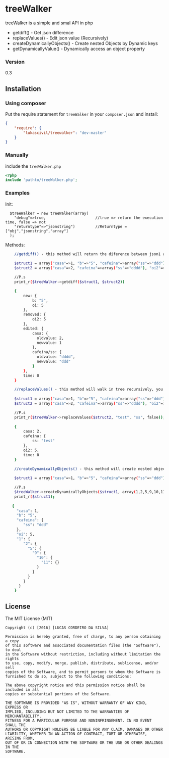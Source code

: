 # treeWalker

treeWalker is a simple and smal API in php

  - getdiff() - Get json difference
  - replaceValues() - Edit json value (Recursively)
  - createDynamicallyObjects() - Create nested Objects by Dynamic keys
  - getDynamicallyValue() - Dynamically access an object property

### Version
0.3

## Installation

### Using composer

Put the require statement for `treeWalker` in your `composer.json` and install:

```json
{
    "require": {
        "lukascivil/treewalker": "dev-master"
    }
}
```

### Manually

include the `treeWalker.php`

```php
<?php
include 'pathto/treeWalker.php';
```

### Examples

Init:

      $treeWalker = new treeWalker(array(
        "debug"=>true,                      //true => return the execution time, false => not
        "returntype"=>"jsonstring")         //Returntype = ["obj","jsonstring","array"]
      );

Methods:
```sh
    //getdiff() - this method will return the diference between json1 and json2
    
    $struct1 = array("casa"=>1, "b"=>"5", "cafeina"=>array("ss"=>"ddd"), "oi"=>5);
    $struct2 = array("casa"=>2, "cafeina"=>array("ss"=>"dddd"), "oi2"=>5);

    //P.s
    print_r($treeWalker->getdiff($struct1, $struct2))

    {
        new: {
            b: "5",
            oi: 5
        },
        removed: {
            oi2: 5
        },
        edited: {
            casa: {
              oldvalue: 2,
              newvalue: 1
            },
            cafeina/ss: {
              oldvalue: "dddd",
              newvalue: "ddd"
            }
        },
        time: 0
    }

```

```sh
    //replaceValues() - this method will walk in tree recursively, you can change the values passing the field name
    
    $struct1 = array("casa"=>1, "b"=>"5", "cafeina"=>array("ss"=>"ddd"), "oi"=>5);
    $struct2 = array("casa"=>2, "cafeina"=>array("ss"=>"dddd"), "oi2"=>5);

    //P.s
    print_r($treeWalker->replaceValues($struct2, "test", "ss", false));
    
    {
        casa: 2,
        cafeina: {
            ss: "test"
        },
        oi2: 5,
        time: 0
    }
```

```sh
    //createDynamicallyObjects() - this method will create nested objects with with dynamic keys
    
    $struct1 = array("casa"=>1, "b"=>"5", "cafeina"=>array("ss"=>"ddd"), "oi"=>5, "1" => "255");

    //P.s
    $treeWalker->createDynamicallyObjects($struct1, array(1,2,5,9,10,11));
    print_r($struct1);
    
   {
     "casa": 1,
     "b": "5",
     "cafeina": {
        "ss": "ddd"
     },
     "oi": 5,
     "1": {
        "2": {
          "5": {
            "9": {
              "10": {
                "11": {}
              }
            }
          }
        }
      }
    }
```

License
----
The MIT License (MIT)

    Copyright (c) [2016] [LUCAS CORDEIRO DA SILVA]

    Permission is hereby granted, free of charge, to any person obtaining a copy
    of this software and associated documentation files (the "Software"), to deal
    in the Software without restriction, including without limitation the rights
    to use, copy, modify, merge, publish, distribute, sublicense, and/or sell
    copies of the Software, and to permit persons to whom the Software is
    furnished to do so, subject to the following conditions:

    The above copyright notice and this permission notice shall be included in all
    copies or substantial portions of the Software.

    THE SOFTWARE IS PROVIDED "AS IS", WITHOUT WARRANTY OF ANY KIND, EXPRESS OR
    IMPLIED, INCLUDING BUT NOT LIMITED TO THE WARRANTIES OF MERCHANTABILITY,
    FITNESS FOR A PARTICULAR PURPOSE AND NONINFRINGEMENT. IN NO EVENT SHALL THE
    AUTHORS OR COPYRIGHT HOLDERS BE LIABLE FOR ANY CLAIM, DAMAGES OR OTHER
    LIABILITY, WHETHER IN AN ACTION OF CONTRACT, TORT OR OTHERWISE, ARISING FROM,
    OUT OF OR IN CONNECTION WITH THE SOFTWARE OR THE USE OR OTHER DEALINGS IN THE
    SOFTWARE.
